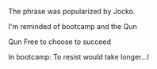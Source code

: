 The phrase was popularized by Jocko.

I'm reminded of bootcamp and the Qun


Qun
Free to choose to succeed

In bootcamp: To resist would take longer…I